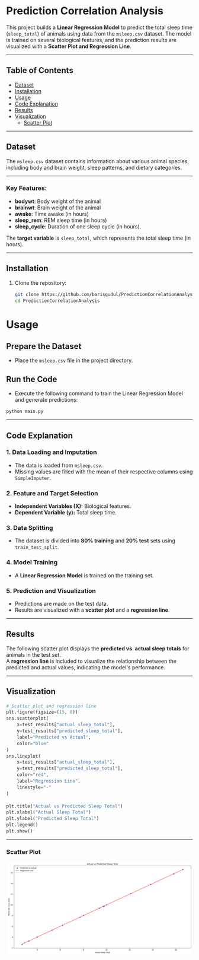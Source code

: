 # Prediction Correlation Analysis

This project builds a **Linear Regression Model** to predict the total sleep time (`sleep_total`) of animals using data from the `msleep.csv` dataset. The model is trained on several biological features, and the prediction results are visualized with a **Scatter Plot and Regression Line**.

---

## Table of Contents
- [Dataset](#dataset)
- [Installation](#installation)
- [Usage](#usage)
- [Code Explanation](#code-explanation)
- [Results](#results)
- [Visualization](#visualization)
  - [Scatter Plot](#scatter-plot)


---

## Dataset
The `msleep.csv` dataset contains information about various animal species, including body and brain weight, sleep patterns, and dietary categories.

---

### Key Features:
- **bodywt**: Body weight of the animal
- **brainwt**: Brain weight of the animal
- **awake**: Time awake (in hours)
- **sleep_rem**: REM sleep time (in hours)
- **sleep_cycle**: Duration of one sleep cycle (in hours).

The **target variable** is `sleep_total`, which represents the total sleep time (in hours).

---

## Installation
1. Clone the repository:
   ```bash
   git clone https://github.com/barisgudul/PredictionCorrelationAnalysis.git
   cd PredictionCorrelationAnalysis

# Usage

## Prepare the Dataset
- Place the `msleep.csv` file in the project directory.

## Run the Code
- Execute the following command to train the Linear Regression Model and generate predictions:

```bash
python main.py
```
---

## Code Explanation

### 1. Data Loading and Imputation
- The data is loaded from `msleep.csv`.  
- Missing values are filled with the mean of their respective columns using `SimpleImputer`.

### 2. Feature and Target Selection
- **Independent Variables (X):** Biological features.  
- **Dependent Variable (y):** Total sleep time.

### 3. Data Splitting
- The dataset is divided into **80% training** and **20% test** sets using `train_test_split`.

### 4. Model Training
- A **Linear Regression Model** is trained on the training set.

### 5. Prediction and Visualization
- Predictions are made on the test data.  
- Results are visualized with a **scatter plot** and a **regression line**.

---

## Results

The following scatter plot displays the **predicted vs. actual sleep totals** for animals in the test set.  
A **regression line** is included to visualize the relationship between the predicted and actual values, indicating the model's performance.

---

## Visualization

```python
# Scatter plot and regression line
plt.figure(figsize=(15, 8))
sns.scatterplot(
    x=test_results["actual_sleep_total"], 
    y=test_results["predicted_sleep_total"], 
    label="Predicted vs Actual", 
    color="blue"
)
sns.lineplot(
    x=test_results["actual_sleep_total"], 
    y=test_results["predicted_sleep_total"], 
    color="red", 
    label="Regression Line", 
    linestyle="-"
)

plt.title("Actual vs Predicted Sleep Total")
plt.xlabel("Actual Sleep Total")
plt.ylabel("Predicted Sleep Total")
plt.legend()
plt.show()
```

---

### Scatter Plot
![Scatter Plot](Scatter_Plot.png)
